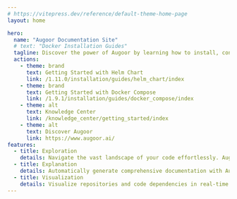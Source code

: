 ```yaml
---
# https://vitepress.dev/reference/default-theme-home-page
layout: home

hero:
  name: "Augoor Documentation Site"
  # text: "Docker Installation Guides"
  tagline: Discover the power of Augoor by learning how to install, configure, and use it to achieve your goals.
  actions:
    - theme: brand
      text: Getting Started with Helm Chart
      link: /1.11.0/installation/guides/helm_chart/index
    - theme: brand
      text: Getting Started with Docker Compose
      link: /1.9.1/installation/guides/docker_compose/index
    - theme: alt
      text: Knowledge Center
      link: /knowledge_center/getting_started/index
    - theme: alt
      text: Discover Augoor
      link: https://www.augoor.ai/
features:
  - title: Exploration
    details: Navigate the vast landscape of your code effortlessly. Augoor's exploration feature is like having Google for your codebase, enabling developers to search and locate key segments seamlessly
  - title: Explanation
    details: Automatically generate comprehensive documentation with Augoor. Our AI models decode and describe your code line-by-line, ensuring every developer, new or seasoned, understands its essence without deep diving in it.
  - title: Visualization
    details: Visualize repositories and code dependencies in real-time. Codemap offers a panoramic view of your code's health, complexity, and growth, like a dynamic city map for your software ecosystem.
---
```


